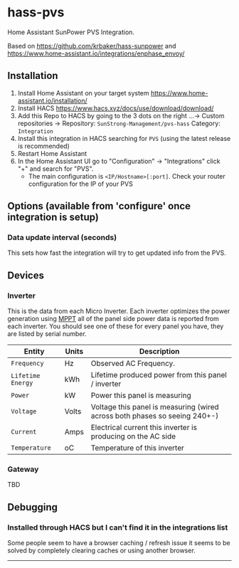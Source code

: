 # hass-pvs

Home Assistant SunPower PVS Integration.

Based on https://github.com/krbaker/hass-sunpower
and https://www.home-assistant.io/integrations/enphase_envoy/


## Installation

1. Install Home Assistant on your target system https://www.home-assistant.io/installation/
2. Install HACS https://www.hacs.xyz/docs/use/download/download/
3. Add this Repo to HACS by going to the 3 dots on the right ...-> Custom repositories ->
 Repository: `SunStrong-Management/pvs-hass` Category: `Integration`
4. Install this integration in HACS searching for `PVS` (using the latest release is recommended)
5. Restart Home Assistant
6. In the Home Assistant UI go to "Configuration" -> "Integrations" click "+" and search for "PVS".
   * The main configuration is `<IP/Hostname>[:port]`. Check your router configuration for the IP of your PVS


## Options (available from 'configure' once integration is setup)

### Data update interval (seconds)

This sets how fast the integration will try to get updated info from the PVS.


## Devices

### Inverter

This is the data from each Micro Inverter.  Each inverter optimizes the power generation
using [MPPT][mppt] all of the panel side power data is reported from each inverter.
You should see one of these for every panel you have, they are listed by serial number.

| Entity            | Units  | Description                                                                  |
| ----------------- | ------ | ---------------------------------------------------------------------------- |
| `Frequency`       | Hz     | Observed AC Frequency.                                                       |
| `Lifetime Energy` | kWh    | Lifetime produced power from this panel / inverter                           |
| `Power`           | kW     | Power this panel is measuring                                                |
| `Voltage`         | Volts  | Voltage this panel is measuring (wired across both phases so seeing 240+-)   |
| `Current`         | Amps   | Electrical current this inverter is producing on the AC side                 |
| `Temperature`     | oC     | Temperature of this inverter                                                 |

### Gateway

TBD

## Debugging

### Installed through HACS but I can't find it in the integrations list

Some people seem to have a browser caching / refresh issue it seems to be solved by completely
clearing caches or using another browser.

***
[mppt]: https://en.wikipedia.org/wiki/Maximum_power_point_tracking
[power-factor]: https://en.wikipedia.org/wiki/Power_factor
[sunpower-us]: https://us.sunpower.com/products/solar-panels
